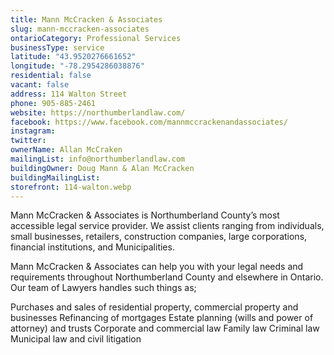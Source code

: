 ```yaml
---
title: Mann McCracken & Associates
slug: mann-mccracken-associates
ontarioCategory: Professional Services
businessType: service
latitude: "43.9520276661652"
longitude: "-78.2954286038876"
residential: false
vacant: false
address: 114 Walton Street
phone: 905-885-2461
website: https://northumberlandlaw.com/
facebook: https://www.facebook.com/mannmccrackenandassociates/
instagram:
twitter:
ownerName: Allan McCraken
mailingList: info@northumberlandlaw.com
buildingOwner: Doug Mann & Alan McCracken
buildingMailingList:
storefront: 114-walton.webp
---
```

Mann McCracken & Associates is Northumberland County’s most accessible legal service provider. We assist clients ranging
from individuals, small businesses, retailers, construction companies, large corporations, financial institutions, and
Municipalities.

Mann McCracken & Associates can help you with your legal needs and requirements throughout Northumberland County and
elsewhere in Ontario. Our team of Lawyers handles such things as;

Purchases and sales of residential property, commercial property and businesses
Refinancing of mortgages
Estate planning (wills and power of attorney) and trusts
Corporate and commercial law
Family law
Criminal law
Municipal law and civil litigation

